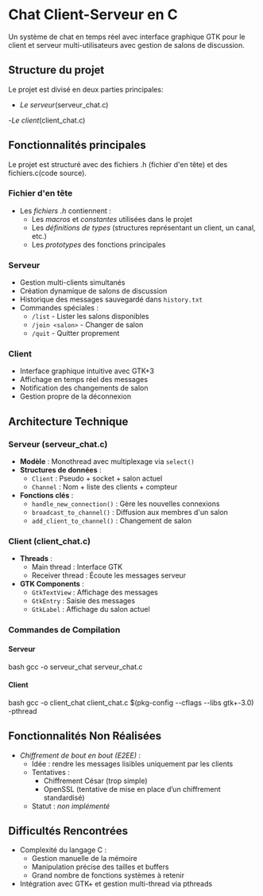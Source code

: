 # Chat Client-Serveur en C

Un système de chat en temps réel avec interface graphique GTK pour le client et serveur multi-utilisateurs avec gestion de salons de discussion.
## Structure du projet
Le projet est divisé en deux parties principales:
- *Le serveur*(serveur_chat.c)

 -*Le client*(client_chat.c)



## Fonctionnalités principales
Le projet est structuré avec des fichiers .h (fichier d'en tête) et des fichiers.c(code source).
### Fichier d'en tête
- Les *fichiers .h* contiennent :
  - Les *macros* et *constantes* utilisées dans le projet
  - Les *définitions de types* (structures représentant un client, un canal, etc.)
  - Les *prototypes* des fonctions principales

### Serveur

- Gestion multi-clients simultanés
- Création dynamique de salons de discussion
- Historique des messages sauvegardé dans `history.txt`
- Commandes spéciales :
  - `/list` - Lister les salons disponibles
  - `/join <salon>` - Changer de salon
  - `/quit` - Quitter proprement

### Client
- Interface graphique intuitive avec GTK+3
- Affichage en temps réel des messages
- Notification des changements de salon
- Gestion propre de la déconnexion

## Architecture Technique

### Serveur (serveur_chat.c)
- **Modèle** : Monothread avec multiplexage via `select()`
- **Structures de données** :
  - `Client` : Pseudo + socket + salon actuel
  - `Channel` : Nom + liste des clients + compteur
- **Fonctions clés** :
  - `handle_new_connection()` : Gère les nouvelles connexions
  - `broadcast_to_channel()` : Diffusion aux membres d'un salon
  - `add_client_to_channel()` : Changement de salon

### Client (client_chat.c)
- **Threads** :
  - Main thread : Interface GTK
  - Receiver thread : Écoute les messages serveur
- **GTK Components** :
  - `GtkTextView` : Affichage des messages
  - `GtkEntry` : Saisie des messages
  - `GtkLabel` : Affichage du salon actuel

### Commandes de Compilation

#### Serveur
bash
gcc -o serveur_chat serveur_chat.c


#### Client
bash
gcc -o client_chat client_chat.c $(pkg-config --cflags --libs gtk+-3.0) -pthread

  
## Fonctionnalités Non Réalisées

- *Chiffrement de bout en bout (E2EE)* :
  - Idée : rendre les messages lisibles uniquement par les clients
  - Tentatives :
    - Chiffrement César (trop simple)
    - OpenSSL (tentative de mise en place d’un chiffrement standardisé)
  - Statut : *non implémenté*

## Difficultés Rencontrées

- Complexité du langage C :
  - Gestion manuelle de la mémoire
  - Manipulation précise des tailles et buffers
  - Grand nombre de fonctions systèmes à retenir
- Intégration avec GTK+ et gestion multi-thread via pthreads